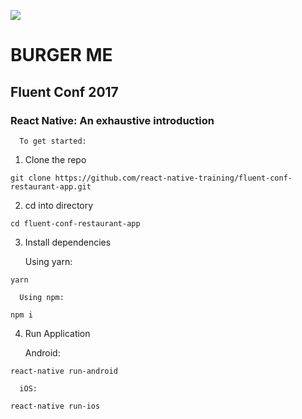 ![](http://i.imgur.com/URJB6cl.jpg)

# BURGER ME

## Fluent Conf 2017   

### React Native: An exhaustive introduction

      To get started:

1. Clone the repo   
```
git clone https://github.com/react-native-training/fluent-conf-restaurant-app.git
```

2. cd into directory   
```
cd fluent-conf-restaurant-app
```


3. Install dependencies   

      Using yarn:   
```
yarn
```

      Using npm:   
```
npm i
```

4. Run Application   

      Android:   
```
react-native run-android
```

      iOS:   
```
react-native run-ios
```
